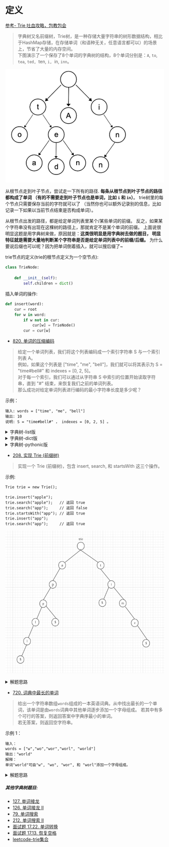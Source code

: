 # 定义
[参考- Trie 吐血攻略，包教包会](https://leetcode-cn.com/problems/short-encoding-of-words/solution/99-java-trie-tu-xie-gong-lue-bao-jiao-bao-hui-by-s/)
> 字典树又名前缀树，Trie树，是一种存储大量字符串的树形数据结构，相比于HashMap存储，在存储单词（和语种无关，任意语言都可以）的场景上，节省了大量的内存空间。      
下图演示了一个保存了8个单词的字典树的结构，8个单词分别是：`A`, `to`, `tea`, `ted, `ten, `i, `in, `inn`。


![字典树1](./相关的图/字典树1.png)

从根节点走到叶子节点，尝试走一下所有的路径.
**每条从根节点到叶子节点的路径都构成了单词
（有的不需要走到叶子节点也是单词，比如 `i` 和 `in`）**。
trie树里的每个节点只需要保存当前的字符就可以了
（当然你也可以额外记录别的信息，比如记录一下如果以当前节点结束是否构成单词）。

从根节点出发的路径，都是给定单词列表里某个/某些单词的前缀。
反之，如果某个字符串没有出现在这棵树的路径上，那就肯定不是某个单词的前缀。
上面说很明显这题是用字典树来做，原因就是：**这类很明显是用字典树去做的题目，
明显特征就是需要大量地判断某个字符串是否是给定单词列表中的前缀/后缀。** 
为什么要说后缀也可以呢？因为把单词倒着插入，就可以搜后缀了~

trie节点的定义(trie的根节点定义为一个空节点):
```python
class TrieNode:
    
    def __init__(self):
        self.children = dict()
```

插入单词的操作:
```python
def insert(word):
    cur = root
    for w in word:
        if w not in cur:
            cur[w] = TrieNode()
        cur = cur[w]
```

- [820. 单词的压缩编码](https://leetcode-cn.com/problems/short-encoding-of-words/)
> 给定一个单词列表，我们将这个列表编码成一个索引字符串 S 与一个索引列表 A。   
例如，如果这个列表是 ["time", "me", "bell"]，我们就可以将其表示为 S = "time#bell#" 和 indexes = [0, 2, 5]。      
对于每一个索引，我们可以通过从字符串 S 中索引的位置开始读取字符串，直到 "#" 结束，来恢复我们之前的单词列表。      
那么成功对给定单词列表进行编码的最小字符串长度是多少呢？      

示例：
```
输入: words = ["time", "me", "bell"]
输出: 10
说明: S = "time#bell#" ， indexes = [0, 2, 5] 。
```
<details>
    <summary>字典树-list版</summary>
    
```python3
class Solution:
    def minimumLengthEncoding(self, words: List[str]) -> int:
        trie = Trie()
        # 1. 先插入长的单词,比如time,这样碰到me就不用在插入了
        # 2. 根据题意, 需要是后缀搜索,故需要单词反着插入
        #    比如time, me则后缀都是me,反着插入即是em前缀
        return sum(trie.insert(word) for word in sorted(words, key=len, reverse=True))
        

class Trie:
    
    def __init__(self):
        self.root = TrieNode()
    
    def insert(self, word):
        is_new = False
        cur = self.root
        for i in range(len(word) - 1, -1, -1):
            idx = ord(word[i]) - ord('a')
            if cur.children[idx] is None:
                is_new = True
                cur.children[idx] = TrieNode()
            cur = cur.children[idx]
        return len(word) + 1 if is_new else 0


class TrieNode:
    
    def __init__(self):
        self.children = [None for _ in range(26)]
```
</details>

<details>
    <summary>字典树-dict版</summary>
    
```python3
class Solution:
    def minimumLengthEncoding(self, words: List[str]) -> int:
        trie = Trie()
        #words = list(set(words))
        return sum(trie.insert(word) for word in sorted(words, key=len, reverse=True))


class Trie:
    
    def __init__(self):
        self.root = TrieNode()
    
    def insert(self, word):
        is_new = False
        cur = self.root
        for w in word[::-1]:
            if w not in cur.children:
                is_new = True
                cur.children[w] = TrieNode()
            cur = cur.children[w]
        return len(word) + 1 if is_new else 0


class TrieNode:
    
    def __init__(self, val=None):
        self.children = dict()
```
</details>

<details>
    <summary>字典树-pythonic版</summary>
    
[参考- 单词的压缩编码](https://leetcode-cn.com/problems/short-encoding-of-words/solution/dan-ci-de-ya-suo-bian-ma-by-leetcode-solution/314321)
```python3
class Solution:
    def minimumLengthEncoding(self, words: List[str]) -> int:
        words = list(set(words)) #remove duplicates
        #Trie is a nested dictionary with nodes created
        # when fetched entries are missing
        Trie = lambda: collections.defaultdict(Trie)
        trie = Trie()

        #reduce(..., S, trie) is trie[S[0]][S[1]][S[2]][...][S[S.length - 1]]
        nodes = [reduce(dict.__getitem__, word[::-1], trie)
                 for word in words]

        #Add word to the answer if it's node has no neighbors
        return sum(len(word) + 1
                   for i, word in enumerate(words)
                   if len(nodes[i]) == 0)

```
</details>

- [208. 实现 Trie (前缀树)](https://leetcode-cn.com/problems/implement-trie-prefix-tree/)
> 实现一个 Trie (前缀树)，包含 insert, search, 和 startsWith 这三个操作。

示例:
```shell script
Trie trie = new Trie();

trie.insert("apple");
trie.search("apple");   // 返回 true
trie.search("app");     // 返回 false
trie.startsWith("app"); // 返回 true
trie.insert("app");   
trie.search("app");     // 返回 true
```
![](./相关的图/字典树2.png)
<details>
    <summary>解题思路</summary>
    
```python3
class Trie:

    def __init__(self):
        """
        Initialize your data structure here.
        """
        self.lookup = {}


    def insert(self, word: str) -> None:
        """
        Inserts a word into the trie.
        """
        trie = self.lookup
        for w in word:
            if w not in trie:
                trie[w] = {}
            trie = trie[w]
        """
        必须以标志字符结尾,不能靠{}为空来判断
        因为,存在重叠情况apple, app, app的结尾不为空,但是app可能存在也可能不存在
        """
        trie['$'] = '$'

    def search(self, word: str) -> bool:
        """
        Returns if the word is in the trie.
        """
        trie = self.lookup
        for w in word:
            if w not in trie:
                return False
            trie = trie[w]
        return '$' in trie


    def startsWith(self, prefix: str) -> bool:
        """
        Returns if there is any word in the trie that starts with the given prefix.
        """
        trie = self.lookup
        for w in prefix:
            if w not in trie:
                return False
            trie = trie[w]
        return True
```
</details>

- [720. 词典中最长的单词](https://leetcode-cn.com/problems/longest-word-in-dictionary/)
> 给出一个字符串数组`words`组成的一本英语词典。从中找出最长的一个单词，该单词是由`words`词典中其他单词逐步添加一个字母组成。
若其中有多个可行的答案，则返回答案中字典序最小的单词。       
若无答案，则返回空字符串。

示例 1：
```
输入：
words = ["w","wo","wor","worl", "world"]
输出："world"
解释： 
单词"world"可由"w", "wo", "wor", 和 "worl"添加一个字母组成。
```
<details>
    <summary>解题思路</summary>
    
```python
class Solution:
    def longestWord(self, words: List[str]) -> str:
        trie = Trie()
        # 第一遍,先建立字典树trie
        for word in words:
            trie.insert(word)
        ans = ''
        # 第二遍, 从最长的单词搜索
        for word in sorted(words, key=len, reverse=True):
            if trie.search(word):
                # 当搜索的单词比已有的单词还短,退出搜索(之后搜索出来的必然不会大于已有的单词长度)
                if len(word) < len(ans): 
                    break
                elif len(word) > len(ans):
                    ans = word
                else:
                    # 取字典序最小者
                    ans = min(ans, word)
        return ans

class TrieNode:

    def __init__(self):
        self.children = collections.defaultdict(TrieNode)
        self.end = False


class Trie:

    def __init__(self):
        self.root = TrieNode()
    
    def insert(self, word):
        node = self.root
        for c in word:
            node = node.children[c]
        # 在每一个单词结尾标记end
        node.end = True

    def search(self, word):
        node = self.root
        for c in word:
            node = node.children.get(c)
            # 在遍历word的过程中,一旦中间某个字符不是结尾字符,即认为不能形成连续的word
            if node is None or not node.end:
                return False
        return True
```
</details>

##### 其他字典树题目:
- [127. 单词接龙](https://leetcode-cn.com/problems/word-ladder/)
- [126. 单词接龙 II](https://leetcode-cn.com/problems/word-ladder-ii/)
- [79. 单词搜索](https://leetcode-cn.com/problems/word-search/)
- [212. 单词搜索 II](https://leetcode-cn.com/problems/word-search-ii/)
- [面试题 17.22. 单词转换](https://leetcode-cn.com/problems/word-transformer-lcci/)
- [面试题 17.13. 恢复空格](https://leetcode-cn.com/problems/re-space-lcci/)
- [leetcode-trie集合](https://leetcode-cn.com/tag/trie/)
